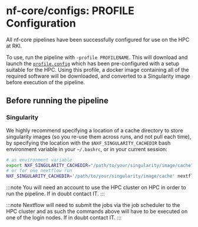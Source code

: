 # nf-core/configs: PROFILE Configuration

All nf-core pipelines have been successfully configured for use on the HPC at RKI.

To use, run the pipeline with `-profile PROFILENAME`. This will download and launch the [`profile.config`](../conf/profile.config) which has been pre-configured with a setup suitable for the HPC. Using this profile, a docker image containing all of the required software will be downloaded, and converted to a Singularity image before execution of the pipeline.

## Before running the pipeline

### Singularity

We highly recommend specifying a location of a cache directory to store singularity images (so you re-use them across runs, and not pull each time), by specifying the location with the `$NXF_SINGULARITY_CACHEDIR` bash environment variable in your `~/.bashrc`, or in your current session:

```bash
# as environment variable
export NXF_SINGULARITY_CACHEDIR="/path/to/your/singularity/image/cache"
# or for one nextflow run
NXF_SINGULARITY_CACHEDIR='/path/to/your/singularity/image/cache' nextflow run <...>
```

:::note
You will need an account to use the HPC cluster on HPC in order to run the pipeline. If in doubt contact IT.
:::

:::note
Nextflow will need to submit the jobs via the job scheduler to the HPC cluster and as such the commands above will have to be executed on one of the login nodes. If in doubt contact IT.
:::
